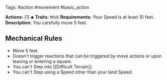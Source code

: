 Tags: #action #movement #basic_action 

**Actions:** [1] ⬥
**Traits:** `MOVE` 
**Requirements:** Your Speed is at least 10 feet.
**Description:** You carefully move 5 feet.
## Mechanical Rules
- Move 5 feet.
- Doesn't trigger reactions that can be triggered by move actions or upon leaving or entering a square.
- You can't Step into [[Difficult Terrain]].
- You can't Step using a Speed other than your land Speed.
